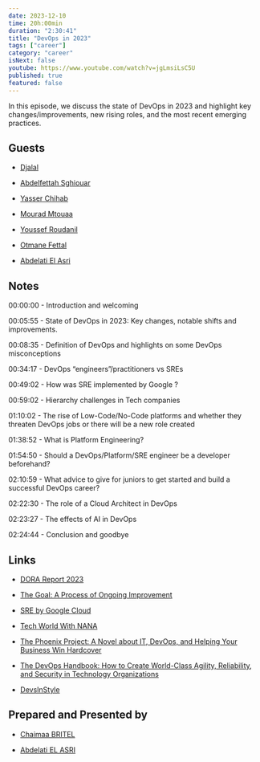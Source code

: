 ```yaml
---
date: 2023-12-10
time: 20h:00min
duration: "2:30:41"
title: "DevOps in 2023"
tags: ["career"]
category: "career"
isNext: false
youtube: https://www.youtube.com/watch?v=jgLmsiLsC5U
published: true
featured: false
---
```


In this episode, we discuss the state of DevOps in 2023 and highlight key changes/improvements, new rising roles, and the most recent emerging practices. 


## Guests

- [Djalal](https://twitter.com/enlamp)

- [Abdelfettah Sghiouar](https://twitter.com/boredabdel)

- [Yasser Chihab](https://twitter.com/YasserChihab7)

- [Mourad Mtouaa](https://twitter.com/mouradxmt)

- [Youssef Roudanil](https://www.linkedin.com/in/youssef-roudani-810900107/l)

- [Otmane Fettal](https://twitter.com/ofettal)

- [Abdelati El Asri](https://twitter.com/kaizendae)


## Notes

00:00:00 - Introduction and welcoming

00:05:55 - State of DevOps in 2023: Key changes, notable shifts and improvements.

00:08:35 - Definition of DevOps and highlights on some DevOps misconceptions

00:34:17 - DevOps “engineers”/practitioners vs SREs

00:49:02 - How was SRE implemented by Google ?

00:59:02  - Hierarchy challenges in Tech companies

01:10:02  - The rise of Low-Code/No-Code platforms and whether they threaten DevOps jobs or there will be a new role created

01:38:52  - What is Platform Engineering?

01:54:50  -  Should a DevOps/Platform/SRE engineer be a developer beforehand? 

02:10:59  - What advice to give for juniors to get started and build a successful DevOps career?

02:22:30  - The role of a Cloud Architect in DevOps 

02:23:27  - The effects of AI in DevOps

02:24:44 - Conclusion and goodbye

## Links

- [DORA Report 2023](https://services.google.com/fh/files/misc/2023_final_report_sodr.pdf)

- [The Goal: A Process of Ongoing Improvement](https://www.amazon.com/Goal-Process-Ongoing-Improvement/dp/0884271951)

- [SRE by Google Cloud](https://sre.google/)

- [Tech World With NANA](https://www.youtube.com/@TechWorldwithNana/featured)

- [​The Phoenix Project: A Novel about IT, DevOps, and Helping Your Business Win Hardcover](https://www.amazon.com/Phoenix-Project-DevOps-Helping-Business/dp/0988262592)

- [The DevOps Handbook: How to Create World-Class Agility, Reliability, and Security in Technology Organizations](https://www.amazon.com/DevOps-Handbook-Second-World-Class-Organizations/dp/B09L56CT6N/ref=sr_1_1?adgrpid=89975599908&hvadid=585479289782&hvdev=c&hvlocphy=1009974&hvnetw=g&hvqmt=e&hvrand=10267686391480424409&hvtargid=kwd-298080548321&hydadcr=27991_14525483&keywords=the+devops+handbook&qid=1702429208&sr=8-1)

- [DevsInStyle](https://open.spotify.com/show/5G7yZTN1k0ylfouanYBMYI)



## Prepared and Presented by

- [Chaimaa BRITEL](https://twitter.com/ChaimaaBritel)

- [Abdelati EL ASRI](https://twitter.com/kaizendae)


